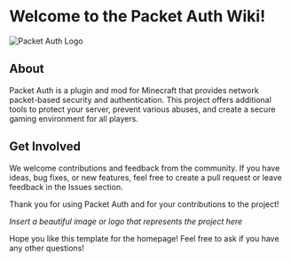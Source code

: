 # Welcome to the Packet Auth Wiki!

![Packet Auth Logo](https://cdn.modrinth.com/data/7d6mfXL5/104ad648db5485c939b52a21a7e4a4855c93e654.png)
## About
Packet Auth is a plugin and mod for Minecraft that provides network packet-based security and authentication. This project offers additional tools to protect your server, prevent various abuses, and create a secure gaming environment for all players.


## Get Involved
We welcome contributions and feedback from the community. If you have ideas, bug fixes, or new features, feel free to create a pull request or leave feedback in the Issues section.

Thank you for using Packet Auth and for your contributions to the project!

*Insert a beautiful image or logo that represents the project here*

Hope you like this template for the homepage! Feel free to ask if you have any other questions!